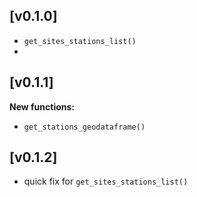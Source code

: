 ## [v0.1.0]
- `get_sites_stations_list()`
- 
## [v0.1.1]
**New functions:**
- `get_stations_geodataframe()`
  
## [v0.1.2]
- quick fix for `get_sites_stations_list()`